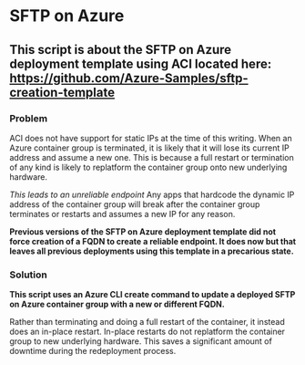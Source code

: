 # SFTP on Azure
## This script is about the SFTP on Azure deployment template using ACI located here: https://github.com/Azure-Samples/sftp-creation-template

### Problem
ACI does not have support for static IPs at the time of this writing. When an Azure container group is terminated,
it is likely that it will lose its current IP address and assume a new one. This is because a full restart or termination of any kind
is likely to replatform the container group onto new underlying hardware.

*This leads to an unreliable endpoint* Any apps that hardcode the dynamic IP address of the container group will break after
the container group terminates or restarts and assumes a new IP for any reason.

**Previous versions of the SFTP on Azure deployment template did not force creation of a FQDN to create a reliable endpoint. It does now
but that leaves all previous deployments using this template in a precarious state.**

### Solution
**This script uses an Azure CLI create command to update a deployed SFTP on Azure container group with a new or different FQDN.**

Rather than terminating and doing a full restart of the container, it instead does an in-place restart. In-place restarts do not replatform
the container group to new underlying hardware. This saves a significant amount of downtime during the redeployment process. 
